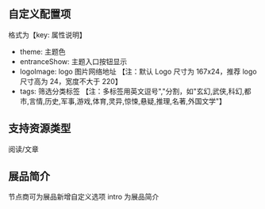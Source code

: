 ## 自定义配置项

格式为【key: 属性说明】

- theme: 主题色
- entranceShow: 主题入口按钮显示
- logoImage: logo 图片网络地址 【注：默认 Logo 尺寸为 167x24，推荐 logo 尺寸高为 24，宽度不大于 220】
- tags: 筛选分类标签 【注：多标签用英文逗号","分割，如"玄幻,武侠,科幻,都市,言情,历史,军事,游戏,体育,灵异,惊悚,悬疑,推理,名著,外国文学"】

## 支持资源类型

阅读/文章

## 展品简介

节点商可为展品新增自定义选项 intro 为展品简介
